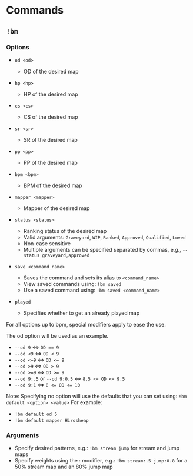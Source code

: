 # Commands

## `!bm`

### Options

- `od <od>`
	- OD of the desired map
- `hp <hp>`
	- HP of the desired map
- `cs <cs>`
	- CS of the desired map
- `sr <sr>`
	- SR of the desired map
- `pp <pp>`
	- PP of the desired map
- `bpm <bpm>`
	- BPM of the desired map
- `mapper <mapper>`
	- Mapper of the desired map
- `status <status>`
	- Ranking status of the desired map
	- Valid arguments: `Graveyard`, `WIP`, `Ranked`, `Approved`, `Qualified`, `Loved`
	- Non-case sensitive
	- Multiple arguments can be specified separated by commas, e.g., `--status graveyard,approved`

- `save <command_name>`
	- Saves the command and sets its alias to `<command_name>`
	- View saved commands using: `!bm saved`
	- Use a saved command using: `!bm saved <command_name>`

- `played`
	- Specifies whether to get an already played map 

For all options up to bpm, special modifiers apply to ease the use.

The od option will be used as an example.

- `--od 9` ⇔ `OD == 9`
- `--od <9` ⇔ `OD < 9`
- `--od <=9` ⇔ `OD <= 9`
- `--od >9` ⇔ `OD > 9`
- `--od >=9` ⇔ `OD >= 9`
- `--od 9:.5` or `--od 9:0.5` ⇔ `8.5 <= OD <= 9.5`
- `--od 9:1` ⇔ `8 <= OD <= 10`

Note: Specifying no option will use the defaults that you can set using:
`!bm default <option> <value>`
For example:
- `!bm default od 5`
- `!bm default mapper Hirosheap`

### Arguments

- Specify desired patterns, e.g.:
  `!bm stream jump` for stream and jump maps
- Specify weights using the : modifier, e.g.:
  `!bm stream:.5 jump:0.8` for a 50% stream map and an 80% jump map
